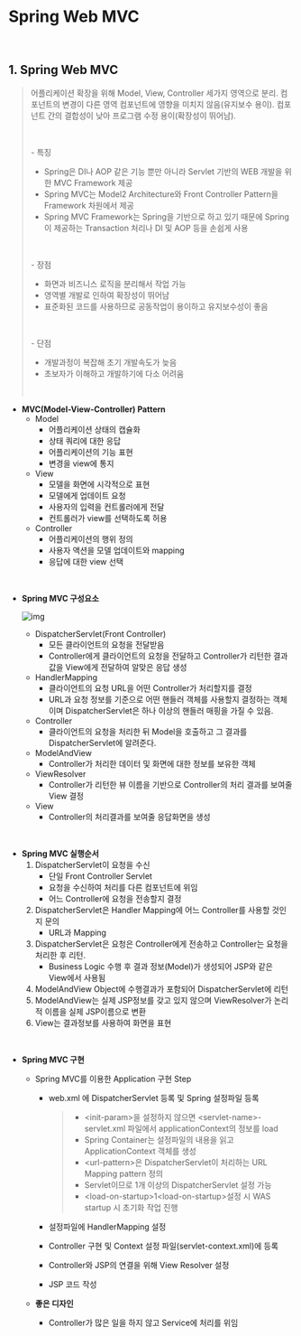 # Spring Web MVC

​                

## 1. Spring Web MVC

> 어플리케이션 확장을 위해 Model, View, Controller 세가지 영역으로 분리.
> 컴포넌트의 변경이 다른 영역 컴포넌트에 영향을 미치지 않음(유지보수 용이).
> 컴포넌트 간의 결합성이 낮아 프로그램 수정 용이(확장성이 뛰어남).
>
> ​             
>
> \- 특징
>
> * Spring은 DI나 AOP 같은 기능 뿐만 아니라 Servlet 기반의 WEB 개발을 위한 MVC Framework 제공
> * Spring MVC는 Model2 Architecture와 Front Controller Pattern을 Framework 차원에서 제공
> * Spring MVC Framework는 Spring을 기반으로 하고 있기 때문에 Spring이 제공하는 Transaction 처리나 DI 및 AOP 등을 손쉽게 사용
>
> ​         
>
> \- 장점
>
> * 화면과 비즈니스 로직을 분리해서 작업 가능
> * 영역별 개발로 인하여 확장성이 뛰어남
> * 표준화된 코드를 사용하므로 공동작업이 용이하고 유지보수성이 좋음
>
> ​           
>
> \- 단점
>
> *  개발과정이 복잡해 초기 개발속도가 늦음
> * 초보자가 이해하고 개발하기에 다소 어려움
>
> ​         

* **MVC(Model-View-Controller) Pattern**
  * Model
    * 어플리케이션 상태의 캡슐화
    * 상태 쿼리에 대한 응답
    * 어플리케이션의 기능 표현
    * 변경을 view에 통지
  * View
    * 모델을 화면에 시각적으로 표현
    * 모델에게 업데이트 요청
    * 사용자의 입력을 컨트롤러에게 전달
    * 컨트롤러가 view를 선택하도록 허용
  * Controller
    * 어플리케이션의 행위 정의
    * 사용자 액션을 모델 업데이트와 mapping
    * 응답에 대한 view 선택

​            

* **Spring MVC 구성요소**

  ![img](https://velog.velcdn.com/images%2Fjakezo%2Fpost%2F0fbb145d-b52a-46ed-a042-c3ec76ff7225%2F%EA%B8%B02.png)

  * DispatcherServlet(Front Controller)
    * 모든 클라이언트의 요청을 전달받음
    * Controller에게 클라이언트의 요청을 전달하고 Controller가 리턴한 결과값을 View에게 전달하여 알맞은 응답 생성
  * HandlerMapping
    * 클라이언트의 요청 URL을 어떤 Controller가 처리할지를 결정
    * URL과 요청 정보를 기준으로 어떤 핸들러 객체를 사용할지 결정하는 객체이며 DispatcherServlet은 하나 이상의 핸들러 매핑을 가질 수 있음.
  * Controller
    * 클라이언트의 요청을 처리한 뒤 Model을 호출하고 그 결과를 DispatcherServlet에 알려준다.
  * ModelAndView
    * Controller가 처리한 데이터 및 화면에 대한 정보를 보유한 객체
  * ViewResolver
    * Controller가 리턴한 뷰 이름을 기반으로 Controller의 처리 결과를 보여줄 View 결정
  * View
    * Controller의 처리결과를 보여줄 응답화면을 생성

​       

* **Spring MVC 실행순서**
  1. DispatcherServlet이 요청을 수신	
     * 단일 Front Controller Servlet
     * 요청을 수신하여 처리를 다른 컴포넌트에 위임
     * 어느 Controller에 요청을 전송할지 결정
  2. DispatcherServlet은 Handler Mapping에 어느 Controller를 사용할 것인지 문의
     * URL과 Mapping
  3. DispatcherServlet은 요청은 Controller에게 전송하고 Controller는 요청을 처리한 후 리턴.
     * Business Logic 수행 후 결과 정보(Model)가 생성되어 JSP와 같은 View에서 사용됨
  4. ModelAndView Object에 수행결과가 포함되어 DispatcherServlet에 리턴
  5. ModelAndView는 실제 JSP정보를 갖고 있지 않으며 ViewResolver가 논리적 이름을 실제 JSP이름으로 변환
  6. View는 결과정보를 사용하여 화면을 표현

​          

* **Spring MVC 구현**

  * Spring MVC를 이용한 Application 구현 Step

    * web.xml 에 DispatcherServlet 등록 및 Spring 설정파일 등록

      > * <init-param\>을 설정하지 않으면 <servlet-name\>-servlet.xml 파일에서 applicationContext의 정보를 load
      > * Spring Container는 설정파일의 내용을 읽고 ApplicationContext 객체를 생성
      > * <url-pattern\>은 DispatcherServlet이 처리하는 URL Mapping pattern 정의
      > * Servlet이므로 1개 이상의 DispatcherServlet 설정 가능
      > * <load-on-startup\>1<load-on-startup\>설정 시 WAS startup 시 초기화 작업 진행

    * 설정파일에 HandlerMapping 설정

    * Controller 구현 및 Context 설정 파일(servlet-context.xml)에 등록

    * Controller와 JSP의 연결을 위해 View Resolver 설정

    * JSP 코드 작성

  * **좋은 디자인**

    * Controller가 많은 일을 하지 않고 Service에 처리를 위임